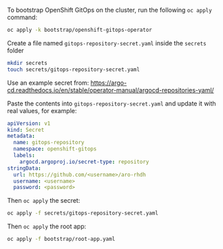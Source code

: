To bootstrap OpenShift GitOps on the cluster, run the following `oc apply` command:

```sh
oc apply -k bootstrap/openshift-gitops-operator
```

Create a file named `gitops-repository-secret.yaml` inside the `secrets` folder

```sh
mkdir secrets
touch secrets/gitops-repository-secret.yaml
```

Use an example secret from: https://argo-cd.readthedocs.io/en/stable/operator-manual/argocd-repositories-yaml/

Paste the contents into `gitops-repository-secret.yaml` and update it with real values, for example:

```yaml
apiVersion: v1
kind: Secret
metadata:
  name: gitops-repository
  namespace: openshift-gitops
  labels:
    argocd.argoproj.io/secret-type: repository
stringData:
  url: https://github.com/<username>/aro-rhdh
  username: <username>
  password: <password>
```

Then `oc apply` the secret:

```sh
oc apply -f secrets/gitops-repository-secret.yaml
```

Then `oc apply` the root app:

```sh
oc apply -f bootstrap/root-app.yaml
```
